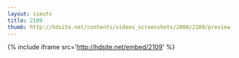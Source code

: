 ```yaml
---
layout: sieutv
title: 2109
thumb: http://hdsite.net/contents/videos_screenshots/2000/2109/preview_360p.mp4.jpg
---
```

{% include iframe src='http://hdsite.net/embed/2109' %}
 
